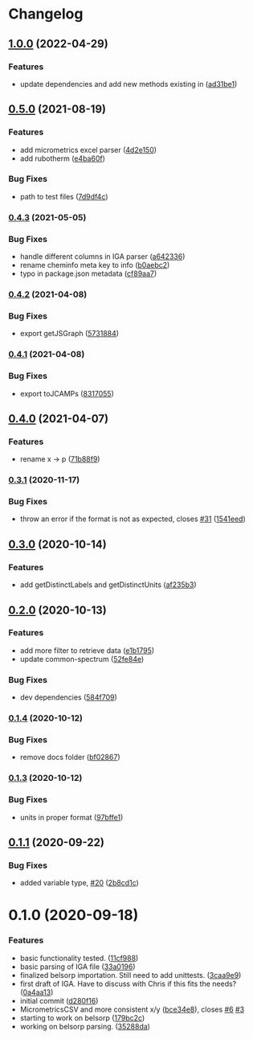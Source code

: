 # Changelog

## [1.0.0](https://github.com/cheminfo/isotherm-analysis/compare/v0.5.0...v1.0.0) (2022-04-29)


### Features

* update dependencies and add new methods existing in ([ad31be1](https://github.com/cheminfo/isotherm-analysis/commit/ad31be1a2a6b6af806f8711ee39e6541c0d44503))

## [0.5.0](https://www.github.com/cheminfo/isotherm-analysis/compare/v0.4.3...v0.5.0) (2021-08-19)


### Features

* add micrometrics excel parser ([4d2e150](https://www.github.com/cheminfo/isotherm-analysis/commit/4d2e15036482c126a9df5c9563bab9f5cbd4d32d))
* add rubotherm ([e4ba60f](https://www.github.com/cheminfo/isotherm-analysis/commit/e4ba60f7a64f14ab9eef8cae2bd027f0b1d48014))


### Bug Fixes

* path to test files ([7d9df4c](https://www.github.com/cheminfo/isotherm-analysis/commit/7d9df4c95248d3c8a2ddc277e5c2307089e9990b))

### [0.4.3](https://www.github.com/cheminfo/isotherm-analysis/compare/v0.4.2...v0.4.3) (2021-05-05)


### Bug Fixes

* handle different columns in IGA parser ([a642336](https://www.github.com/cheminfo/isotherm-analysis/commit/a642336514494ce5dab4f926f5df66f72b4295ef))
* rename cheminfo meta key to info ([b0aebc2](https://www.github.com/cheminfo/isotherm-analysis/commit/b0aebc2441c3607f4e45c4df4c666d9ea4644d78))
* typo in package.json metadata ([cf89aa7](https://www.github.com/cheminfo/isotherm-analysis/commit/cf89aa762c8d4e5a57474efe2ab095a114d2c729))

### [0.4.2](https://www.github.com/cheminfo/isotherm-analysis/compare/v0.4.1...v0.4.2) (2021-04-08)


### Bug Fixes

* export getJSGraph ([5731884](https://www.github.com/cheminfo/isotherm-analysis/commit/5731884c5c319ced8c37e7b2c0af4418416d1b10))

### [0.4.1](https://www.github.com/cheminfo/isotherm-analysis/compare/v0.4.0...v0.4.1) (2021-04-08)


### Bug Fixes

* export toJCAMPs ([8317055](https://www.github.com/cheminfo/isotherm-analysis/commit/8317055bec8803540ed3fcb553d928c34e2835da))

## [0.4.0](https://www.github.com/cheminfo/isotherm-analysis/compare/v0.3.1...v0.4.0) (2021-04-07)


### Features

* rename x -> p ([71b88f9](https://www.github.com/cheminfo/isotherm-analysis/commit/71b88f9d52749046885fc71c28f48b26cdefd226))

### [0.3.1](https://www.github.com/cheminfo/isotherm-analysis/compare/v0.3.0...v0.3.1) (2020-11-17)


### Bug Fixes

* throw an error if the format is not as expected, closes [#31](https://www.github.com/cheminfo/isotherm-analysis/issues/31) ([1541eed](https://www.github.com/cheminfo/isotherm-analysis/commit/1541eed0329ca6cd9ad217a3e67c520053860059))

## [0.3.0](https://www.github.com/cheminfo/isotherm-analysis/compare/v0.2.0...v0.3.0) (2020-10-14)


### Features

* add getDistinctLabels and getDistinctUnits ([af235b3](https://www.github.com/cheminfo/isotherm-analysis/commit/af235b34113bf7f7c89f19dc0982b46e00ccb04c))

## [0.2.0](https://www.github.com/cheminfo/isotherm-analysis/compare/v0.1.4...v0.2.0) (2020-10-13)


### Features

* add more filter to retrieve data ([e1b1795](https://www.github.com/cheminfo/isotherm-analysis/commit/e1b1795d4ddc98abae0b0e5ff1e7ee625ef56be3))
* update common-spectrum ([52fe84e](https://www.github.com/cheminfo/isotherm-analysis/commit/52fe84e3de01dda67017ec50ccf0bf61dffda5da))


### Bug Fixes

* dev dependencies ([584f709](https://www.github.com/cheminfo/isotherm-analysis/commit/584f70912d70244a108991d5cb6b61bb8f1c53d2))

### [0.1.4](https://www.github.com/cheminfo/isotherm-analysis/compare/v0.1.3...v0.1.4) (2020-10-12)


### Bug Fixes

* remove docs folder ([bf02867](https://www.github.com/cheminfo/isotherm-analysis/commit/bf02867bf2ca0463490f679791eef4315e66ecf1))

### [0.1.3](https://github.com/cheminfo/isotherm-analysis/compare/v0.1.2...v0.1.3) (2020-10-12)


### Bug Fixes

* units in proper format ([97bffe1](https://github.com/cheminfo/isotherm-analysis/commit/97bffe19b83925b507ec8f837b66d22269ff76f3))

## [0.1.1](https://github.com/cheminfo/isotherm-analysis/compare/v0.1.0...v0.1.1) (2020-09-22)


### Bug Fixes

* added variable type, [#20](https://github.com/cheminfo/isotherm-analysis/issues/20) ([2b8cd1c](https://github.com/cheminfo/isotherm-analysis/commit/2b8cd1c1d0bf2a00da5093b274e1a99b226685cb))



# 0.1.0 (2020-09-18)


### Features

* basic functionality tested. ([11cf988](https://github.com/cheminfo/isotherm-analysis/commit/11cf98807c928126bb1b60df3e9415267937ddcc))
* basic parsing of IGA file ([33a0196](https://github.com/cheminfo/isotherm-analysis/commit/33a0196bd78422d887e69cc7da1673e665ee3907))
* finalized belsorp importation. Still need to add unittests. ([3caa9e9](https://github.com/cheminfo/isotherm-analysis/commit/3caa9e93b764319b0b1d269f75866585201e3962))
* first draft of IGA. Have to discuss with Chris if this fits the needs? ([0a4aa13](https://github.com/cheminfo/isotherm-analysis/commit/0a4aa139737cda2a67fd0c3268ea9aac5e6eb044))
* initial commit ([d280f16](https://github.com/cheminfo/isotherm-analysis/commit/d280f16ca3323216b6ce178732bf21cfe0b59659))
* MicrometricsCSV and more consistent x/y ([bce34e8](https://github.com/cheminfo/isotherm-analysis/commit/bce34e8862a6bde23af946579be212641515e904)), closes [#6](https://github.com/cheminfo/isotherm-analysis/issues/6) [#3](https://github.com/cheminfo/isotherm-analysis/issues/3)
* starting to work on belsorp ([179bc2c](https://github.com/cheminfo/isotherm-analysis/commit/179bc2c0aa398bd3ab04e24d4133c5834257779b))
* working on belsorp parsing. ([35288da](https://github.com/cheminfo/isotherm-analysis/commit/35288daf3d6a1e359c3128798473ea1f7123d431))
